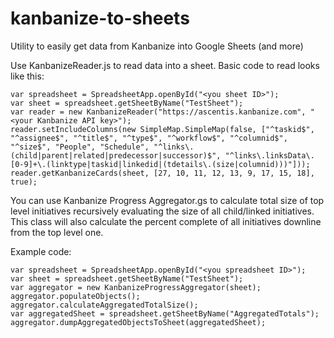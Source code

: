 # kanbanize-to-sheets
Utility to easily get data from Kanbanize into Google Sheets (and more)

Use KanbanizeReader.js to read data into a sheet.
Basic code to read looks like this:

```
var spreadsheet = SpreadsheetApp.openById("<you sheet ID>");
var sheet = spreadsheet.getSheetByName("TestSheet");
var reader = new KanbanizeReader("https://ascentis.kanbanize.com", "<your Kanbanize API key>"); 
reader.setIncludeColumns(new SimpleMap.SimpleMap(false, ["^taskid$", "^assignee$", "^title$", "^type$", "^workflow$", "^columnid$", "^size$", "People", "Schedule", "^links\.(child|parent|related|predecessor|successor)$", "^links\.linksData\.[0-9]+\.(linktype|taskid|linkedid|(tdetails\.(size|columnid)))"]));
reader.getKanbanizeCards(sheet, [27, 10, 11, 12, 13, 9, 17, 15, 18], true);
```

You can use Kanbanize Progress Aggregator.gs to calculate total size of top level initiatives recursively evaluating the size of all child/linked initiatives. This class will also calculate the percent complete of all initiatives downline from the top level one.

Example code:

```
var spreadsheet = SpreadsheetApp.openById("<you spreadsheet ID>"); 
var sheet = spreadsheet.getSheetByName("TestSheet");
var aggregator = new KanbanizeProgressAggregator(sheet);
aggregator.populateObjects();
aggregator.calculateAggregatedTotalSize();
var aggregatedSheet = spreadsheet.getSheetByName("AggregatedTotals");
aggregator.dumpAggregatedObjectsToSheet(aggregatedSheet);
```


